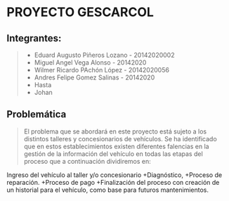# PROYECTO GESCARCOL

## Integrantes:
>- Eduard Augusto Piñeros Lozano - 20142020002
>- Miguel Angel Vega Alonso - 20142020
>- Wilmer Ricardo PAchón López - 20142020056
>- Andres Felipe Gomez Salinas - 20142020
>- Hasta
>- Johan

## Problemática
>El problema que se abordará en este proyecto está sujeto a los distintos talleres y concesionarios de vehículos. Se ha identificado que en estos establecimientos existen diferentes falencias  en la gestión de la información del vehículo en todas las etapas del proceso que  a continuación dividiremos en:

Ingreso del vehículo al taller y/o concesionario
+Diagnóstico, 
+Proceso de reparación. 
+Proceso de pago
+Finalización del proceso con creación de un historial para el vehículo, como base para futuros mantenimientos.
